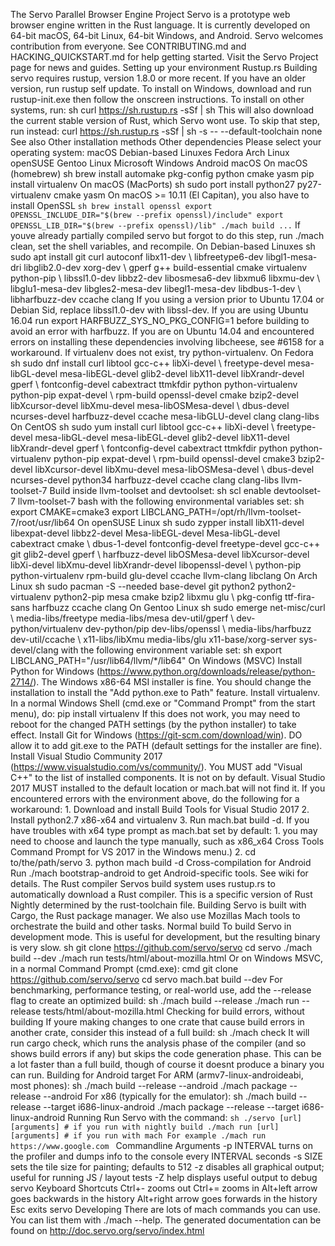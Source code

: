 The Servo Parallel Browser Engine Project Servo is a prototype web browser engine written in the Rust language. It is currently developed on 64-bit macOS, 64-bit Linux, 64-bit Windows, and Android. Servo welcomes contribution from everyone. See CONTRIBUTING.md and HACKING_QUICKSTART.md for help getting started. Visit the Servo Project page for news and guides. Setting up your environment Rustup.rs Building servo requires rustup, version 1.8.0 or more recent. If you have an older version, run rustup self update. To install on Windows, download and run rustup-init.exe then follow the onscreen instructions. To install on other systems, run: sh curl https://sh.rustup.rs -sSf | sh This will also download the current stable version of Rust, which Servo wont use. To skip that step, run instead: curl https://sh.rustup.rs -sSf | sh -s -- --default-toolchain none See also Other installation methods Other dependencies Please select your operating system: macOS Debian-based Linuxes Fedora Arch Linux openSUSE Gentoo Linux Microsoft Windows Android macOS On macOS (homebrew) sh brew install automake pkg-config python cmake yasm pip install virtualenv On macOS (MacPorts) sh sudo port install python27 py27-virtualenv cmake yasm On macOS >= 10.11 (El Capitan), you also have to install OpenSSL ``` sh brew install openssl export OPENSSL_INCLUDE_DIR="$(brew --prefix openssl)/include" export OPENSSL_LIB_DIR="$(brew --prefix openssl)/lib" ./mach build ... ``` If youve already partially compiled servo but forgot to do this step, run ./mach clean, set the shell variables, and recompile. On Debian-based Linuxes sh sudo apt install git curl autoconf libx11-dev \ libfreetype6-dev libgl1-mesa-dri libglib2.0-dev xorg-dev \ gperf g++ build-essential cmake virtualenv python-pip \ libssl1.0-dev libbz2-dev libosmesa6-dev libxmu6 libxmu-dev \ libglu1-mesa-dev libgles2-mesa-dev libegl1-mesa-dev libdbus-1-dev \ libharfbuzz-dev ccache clang If you using a version prior to Ubuntu 17.04 or Debian Sid, replace libssl1.0-dev with libssl-dev. If you are using Ubuntu 16.04 run export HARFBUZZ_SYS_NO_PKG_CONFIG=1 before building to avoid an error with harfbuzz. If you are on Ubuntu 14.04 and encountered errors on installing these dependencies involving libcheese, see #6158 for a workaround. If virtualenv does not exist, try python-virtualenv. On Fedora sh sudo dnf install curl libtool gcc-c++ libXi-devel \ freetype-devel mesa-libGL-devel mesa-libEGL-devel glib2-devel libX11-devel libXrandr-devel gperf \ fontconfig-devel cabextract ttmkfdir python python-virtualenv python-pip expat-devel \ rpm-build openssl-devel cmake bzip2-devel libXcursor-devel libXmu-devel mesa-libOSMesa-devel \ dbus-devel ncurses-devel harfbuzz-devel ccache mesa-libGLU-devel clang clang-libs On CentOS sh sudo yum install curl libtool gcc-c++ libXi-devel \ freetype-devel mesa-libGL-devel mesa-libEGL-devel glib2-devel libX11-devel libXrandr-devel gperf \ fontconfig-devel cabextract ttmkfdir python python-virtualenv python-pip expat-devel \ rpm-build openssl-devel cmake3 bzip2-devel libXcursor-devel libXmu-devel mesa-libOSMesa-devel \ dbus-devel ncurses-devel python34 harfbuzz-devel ccache clang clang-libs llvm-toolset-7 Build inside llvm-toolset and devtoolset: sh scl enable devtoolset-7 llvm-toolset-7 bash with the following environmental variables set: sh export CMAKE=cmake3 export LIBCLANG_PATH=/opt/rh/llvm-toolset-7/root/usr/lib64 On openSUSE Linux sh sudo zypper install libX11-devel libexpat-devel libbz2-devel Mesa-libEGL-devel Mesa-libGL-devel cabextract cmake \ dbus-1-devel fontconfig-devel freetype-devel gcc-c++ git glib2-devel gperf \ harfbuzz-devel libOSMesa-devel libXcursor-devel libXi-devel libXmu-devel libXrandr-devel libopenssl-devel \ python-pip python-virtualenv rpm-build glu-devel ccache llvm-clang libclang On Arch Linux sh sudo pacman -S --needed base-devel git python2 python2-virtualenv python2-pip mesa cmake bzip2 libxmu glu \ pkg-config ttf-fira-sans harfbuzz ccache clang On Gentoo Linux sh sudo emerge net-misc/curl \ media-libs/freetype media-libs/mesa dev-util/gperf \ dev-python/virtualenv dev-python/pip dev-libs/openssl \ media-libs/harfbuzz dev-util/ccache \ x11-libs/libXmu media-libs/glu x11-base/xorg-server sys-devel/clang with the following environment variable set: sh export LIBCLANG_PATH="/usr/lib64/llvm/*/lib64" On Windows (MSVC) Install Python for Windows (https://www.python.org/downloads/release/python-2714/). The Windows x86-64 MSI installer is fine. You should change the installation to install the "Add python.exe to Path" feature. Install virtualenv. In a normal Windows Shell (cmd.exe or "Command Prompt" from the start menu), do: pip install virtualenv If this does not work, you may need to reboot for the changed PATH settings (by the python installer) to take effect. Install Git for Windows (https://git-scm.com/download/win). DO allow it to add git.exe to the PATH (default settings for the installer are fine). Install Visual Studio Community 2017 (https://www.visualstudio.com/vs/community/). You MUST add "Visual C++" to the list of installed components. It is not on by default. Visual Studio 2017 MUST installed to the default location or mach.bat will not find it. If you encountered errors with the environment above, do the following for a workaround: 1. Download and install Build Tools for Visual Studio 2017 2. Install python2.7 x86-x64 and virtualenv 3. Run mach.bat build -d. If you have troubles with x64 type prompt as mach.bat set by default: 1. you may need to choose and launch the type manually, such as x86_x64 Cross Tools Command Prompt for VS 2017 in the Windows menu.) 2. cd to/the/path/servo 3. python mach build -d Cross-compilation for Android Run ./mach bootstrap-android to get Android-specific tools. See wiki for details. The Rust compiler Servos build system uses rustup.rs to automatically download a Rust compiler. This is a specific version of Rust Nightly determined by the rust-toolchain file. Building Servo is built with Cargo, the Rust package manager. We also use Mozillas Mach tools to orchestrate the build and other tasks. Normal build To build Servo in development mode. This is useful for development, but the resulting binary is very slow. sh git clone https://github.com/servo/servo cd servo ./mach build --dev ./mach run tests/html/about-mozilla.html Or on Windows MSVC, in a normal Command Prompt (cmd.exe): cmd git clone https://github.com/servo/servo cd servo mach.bat build --dev For benchmarking, performance testing, or real-world use, add the --release flag to create an optimized build: sh ./mach build --release ./mach run --release tests/html/about-mozilla.html Checking for build errors, without building If youre making changes to one crate that cause build errors in another crate, consider this instead of a full build: sh ./mach check It will run cargo check, which runs the analysis phase of the compiler (and so shows build errors if any) but skips the code generation phase. This can be a lot faster than a full build, though of course it doesnt produce a binary you can run. Building for Android target For ARM (armv7-linux-androideabi, most phones): sh ./mach build --release --android ./mach package --release --android For x86 (typically for the emulator): sh ./mach build --release --target i686-linux-android ./mach package --release --target i686-linux-android Running Run Servo with the command: ```sh ./servo [url] [arguments] # if you run with nightly build ./mach run [url] [arguments] # if you run with mach For example ./mach run https://www.google.com ``` Commandline Arguments -p INTERVAL turns on the profiler and dumps info to the console every INTERVAL seconds -s SIZE sets the tile size for painting; defaults to 512 -z disables all graphical output; useful for running JS / layout tests -Z help displays useful output to debug servo Keyboard Shortcuts Ctrl+- zooms out Ctrl+= zooms in Alt+left arrow goes backwards in the history Alt+right arrow goes forwards in the history Esc exits servo Developing There are lots of mach commands you can use. You can list them with ./mach --help. The generated documentation can be found on http://doc.servo.org/servo/index.html